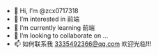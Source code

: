 - 👋 Hi, I’m @zcx0717318
- 👀 I’m interested in 前端
- 🌱 I’m currently learning 前端
- 💞️ I’m looking to collaborate on ...
- 📫 如何联系我 3335492366@qq.com
欢迎光临!!!
<!---
zcx0717318/zcx0717318 is a ✨ special ✨ repository because its `README.md` (this file) appears on your GitHub profile.
You can click the Preview link to take a look at your changes.
--->
